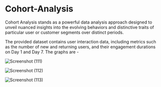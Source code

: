 # Cohort-Analysis 
Cohort Analysis stands as a powerful data analysis approach designed to unveil nuanced insights into the evolving behaviors and distinctive traits of particular user or customer segments over distinct periods. 

The provided dataset contains user interaction data, including metrics such as the number of new and returning users, and their engagement durations on Day 1 and Day 7.
The graphs are - 

![Screenshot (111)](https://github.com/poorvaa18/Cohort-Analysis/assets/77160620/077f354b-b4e0-4ad3-85bb-a5c8c3fee438)

![Screenshot (112)](https://github.com/poorvaa18/Cohort-Analysis/assets/77160620/e3491fec-3105-4d29-9afd-9e2a3e5d14d1)

![Screenshot (113)](https://github.com/poorvaa18/Cohort-Analysis/assets/77160620/61d4ae80-aed0-41ae-b5c5-e3d89242293a)
